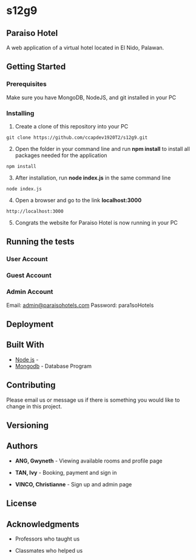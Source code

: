 # s12g9

## Paraiso Hotel
A web application of a virtual hotel located in El Nido, Palawan.

## Getting Started

### Prerequisites
Make sure you have MongoDB, NodeJS, and git installed in your PC

### Installing

1. Create a clone of this repository into your PC

```
git clone https://github.com/ccapdev1920T2/s12g9.git
```

2. Open the folder in your command line and run **npm install** to install all packages needed for the application

```
npm install
```

3. After installation, run **node index.js** in the same command line

```
node index.js
```

4. Open a browser and go to the link **localhost:3000** 

```
http://localhost:3000
```

5. Congrats the website for Paraiso Hotel is now running in your PC

## Running the tests

### User Account


### Guest Account

### Admin Account
Email: admin@paraisohotels.com
Password: para1soHotels

## Deployment

## Built With

* [Node js](https://nodejs.org/en/) - 
* [Mongodb](https://www.mongodb.com/) - Database Program

## Contributing

Please email us or message us if there is something you would like to change in this project.

## Versioning

## Authors 
* **ANG, Gwyneth** - Viewing available rooms and profile page

* **TAN, Ivy** - Booking, payment and sign in

* **VINCO, Christianne** - Sign up and admin page

## License

## Acknowledgments

* Professors who taught us 

* Classmates who helped us

